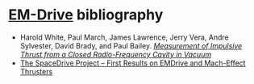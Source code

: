 # [EM-Drive](https://en.wikipedia.org/wiki/Em_Drive) bibliography

* Harold White, Paul March, James Lawrence, Jerry Vera, Andre Sylvester, David Brady, and Paul Bailey. [_Measurement of Impulsive Thrust from a Closed Radio-Frequency Cavity in Vacuum_](http://arc.aiaa.org/doi/pdf/10.2514/1.B36120)
* [The SpaceDrive Project – First Results on EMDrive and Mach-Effect Thrusters](https://news.ycombinator.com/item?id=17096175)
